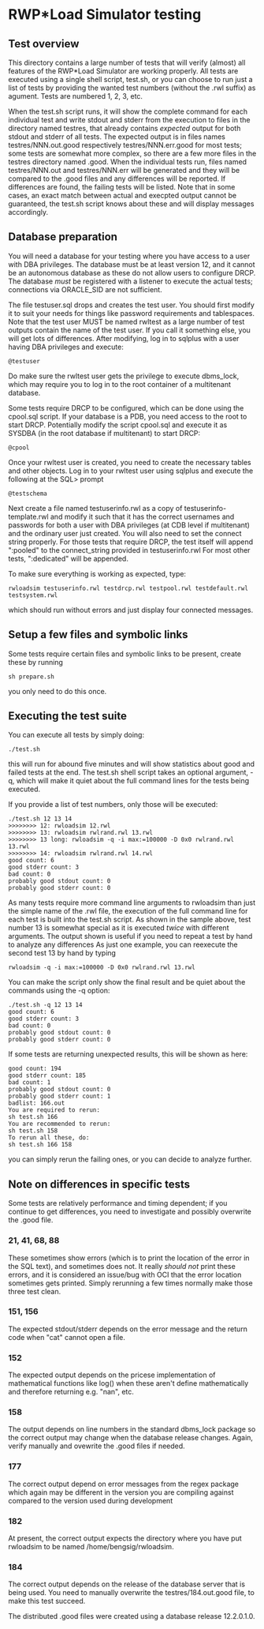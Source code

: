 # RWP\*Load Simulator testing

## Test overview

This directory contains a large number of tests that will verify (almost) all features of
the RWP\*Load Simulator are working properly.
All tests are executed using a single shell script, test.sh, or you can choose to run
just a list of tests by providing the wanted test numbers (without the .rwl suffix) as agument.
Tests are numbered 1, 2, 3, etc.

When the test.sh script runs, it will show the complete command for each individual test
and write stdout and stderr from the execution
to files in the directory named testres, that
already contains _expected_ output for both stdout and stderr of all tests.
The expected output is in files names testres/NNN.out.good respectively testres/NNN.err.good
for most tests; some tests are somewhat more complex, so there are a few more
files in the testres directory named .good.
When the individual tests run, files named testres/NNN.out and testres/NNN.err will be
generated and they will be compared to the .good files and any differences will be reported.
If differences are found, the failing tests will be listed.
Note that in some cases, an exact match between actual and execpted
output cannot be guaranteed, the test.sh script knows about these and will
display messages accordingly.

## Database preparation

You will need a database for your testing where you have access to a user with DBA privileges.
The database must be at least version 12, and it cannot be an autonomous database as these
do not allow users to configure DRCP.
The database _must_ be registered with a listener to execute the actual tests;
connections via ORACLE_SID are not sufficient.

The file testuser.sql drops and creates the test user.
You should first modify it to suit your needs for things like password requirements
and tablespaces.
Note that the test user MUST be named rwltest
as a large number of test outputs contain the name of the test user.
If you call it something else, you will get lots of differences.
After modifying, log in to sqlplus with a user having DBA privileges and execute:
```
@testuser
```
Do make sure the rwltest user gets the privilege to execute dbms_lock, which may 
require you to log in to the root container of a multitenant database.

Some tests require DRCP to be configured, which can be done using the cpool.sql script.
If your database is a PDB, you need access to the root to start DRCP.
Potentially modify the script cpool.sql and execute it as SYSDBA (in the root
database if multitenant) to start DRCP:
```
@cpool
```
Once your rwltest user is created, you need to create the necessary tables and
other objects.
Log in to your rwltest user using sqlplus and execute the following at the SQL> prompt
```
@testschema
```
Next create a file named testuserinfo.rwl as a copy of testuserinfo-template.rwl
and modify it such that it has the correct usernames and
passwords for both a user with DBA privileges (at CDB level if multitenant)
and the ordinary user just created.
You will also need to set the connect string properly.
For those tests that require DRCP, the test itself will append ":pooled" to the connect_string
provided in testuserinfo.rwl
For most other tests, ":dedicated" will be appended.

To make sure everything is working as expected, type:
```
rwloadsim testuserinfo.rwl testdrcp.rwl testpool.rwl testdefault.rwl testsystem.rwl
```
which should run without errors and just display four connected messages.

## Setup a few files and symbolic links

Some tests require certain files and symbolic links to be present, create these by running
```
sh prepare.sh
```
you only need to do this once.

## Executing the test suite

You can execute all tests by simply doing:
```
./test.sh
```
this will run for abound five minutes and will show statistics about good and failed tests at the end.
The test.sh shell script takes an optional argument, -q, which will make it quiet about the
full command lines for the tests being executed.

If you provide a list of test numbers, only those will be executed:
```
./test.sh 12 13 14
>>>>>>>> 12: rwloadsim 12.rwl
>>>>>>>> 13: rwloadsim rwlrand.rwl 13.rwl
>>>>>>>> 13 long: rwloadsim -q -i max:=100000 -D 0x0 rwlrand.rwl 13.rwl
>>>>>>>> 14: rwloadsim rwlrand.rwl 14.rwl
good count: 6
good stderr count: 3
bad count: 0
probably good stdout count: 0
probably good stderr count: 0
```
As many tests require more command line arguments to rwloadsim than just the simple
name of the .rwl file, the execution of the full command line for each test
is built into the test.sh script. 
As shown in the sample above,
test number 13 is somewhat special as it is executed _twice_ with 
different arguments.
The output shown is useful if you need to repeat a test by hand to analyze any differences 
As just one example, you can reexecute the second test 13 by hand by typing
```
rwloadsim -q -i max:=100000 -D 0x0 rwlrand.rwl 13.rwl
```
You can make the script only show the final result and be quiet about the
commands using the -q option:
```
./test.sh -q 12 13 14
good count: 6
good stderr count: 3
bad count: 0
probably good stdout count: 0
probably good stderr count: 0
```
If some tests are returning unexpected results, this will be shown as here:
```
good count: 194
good stderr count: 185
bad count: 1
probably good stdout count: 0
probably good stderr count: 1
badlist: 166.out
You are required to rerun:
sh test.sh 166
You are recommended to rerun:
sh test.sh 158
To rerun all these, do:
sh test.sh 166 158
```
you can simply rerun the failing ones, or you can decide to analyze further.

## Note on differences in specific tests

Some tests are relatively performance and timing dependent; if you continue
to get differences, you need to investigate and possibly overwrite the .good file.

### 21, 41, 68, 88
These sometimes show errors (which is to print
the location of the error in the SQL text), and sometimes does not. 
It really _should not_ print these errors, and it is considered an issue/bug with OCI
that the error location sometimes gets printed.
Simply rerunning a few times normally make those three test clean.

### 151, 156

The expected stdout/stderr depends on the error message and the return code when "cat" cannot open a file.

### 152

The expected output depends on the pricese implementation of mathematical functions like log()
when these aren't define mathematically and therefore returning e.g. "nan", etc.

### 158

The output depends on line numbers in the standard dbms_lock package
so the correct output may change when the database release changes.
Again, verify manually and ovewrite the .good files if needed.

### 177

The correct output depend on error messages from the regex package which again
may be different in the version you are compiling against compared to the
version used during development

### 182

At present, the correct output expects the directory where you have put
rwloadsim to be named /home/bengsig/rwloadsim.

### 184

The correct output depends on the release of the database
server that is being used.
You need to manually overwrite the testres/184.out.good file, to make this test succeed.

The distributed .good files were created using a database release 12.2.0.1.0.
